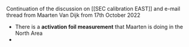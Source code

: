 Continuation of the discussion on [[SEC calibration EAST]] and e-mail thread from Maarten Van Dijk from 17th October 2022

* There is a **activation foil measurement** that Maarten is doing in the North Area
* 